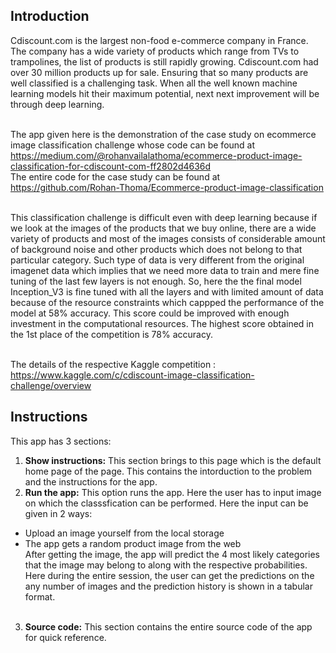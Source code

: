 ## Introduction
Cdiscount.com is the largest non-food e-commerce company in France. The company has a wide variety of products which range from TVs to trampolines, the list of products is still rapidly growing. Cdiscount.com had over 30 million products up for sale. Ensuring that so many products are well classified is a challenging task. When all the well known machine learning models hit their maximum potential, next next improvement will be through deep learning. <br><br>


The app given here is the demonstration of the case study on ecommerce image classification challenge whose code can be found at https://medium.com/@rohanvailalathoma/ecommerce-product-image-classification-for-cdiscount-com-ff2802d4636d <br>
The entire code for the case study can be found at https://github.com/Rohan-Thoma/Ecommerce-product-image-classification <br> <br>

This classification challenge is difficult even with deep learning because if we look at the images of the products that we buy online, there are a wide variety of products and most of the images consists of considerable amount of background noise and other products which does not belong to that particular category. Such type of data is very different from the original imagenet data which implies that we need more data to train and mere fine tuning of the last few layers is not enough. So, here the the final model Inception_V3 is fine tuned with all the layers and with limited amount of data because of the resource constraints which cappped the performance of the model at 58% accuracy. This score could be improved with enough investment in the computational resources. The highest score obtained in the 1st place of the competition is 78% accuracy. <br><br> 

The details of the respective Kaggle competition : https://www.kaggle.com/c/cdiscount-image-classification-challenge/overview <br>

## Instructions
This app has 3 sections:
1. <b>Show instructions:</b> This section brings to this page which is the default home page of the page. This contains the intorduction to the problem and the instructions for the app. <br>
2. <b>Run the app:</b> This option runs the app. Here the user has to input image on which the classsfication can be performed. Here the input can be given in 2 ways:
* Upload an image yourself from the local storage
* The app gets a random product image from the web
<br> After getting the image, the app will predict the 4 most likely categories that the image may belong to along with the respective probabilities. Here during the entire session, the user can get the predictions on the any number of images and the prediction history is shown in a tabular format.<br><br>
3. <b>Source code:</b> This section contains the entire source code of the app for quick reference. 
